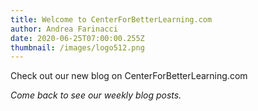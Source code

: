 ```yaml
---
title: Welcome to CenterForBetterLearning.com
author: Andrea Farinacci
date: 2020-06-25T07:00:00.255Z
thumbnail: /images/logo512.png
---
```


Check out our new blog on CenterForBetterLearning.com

_Come back to see our weekly blog posts._

